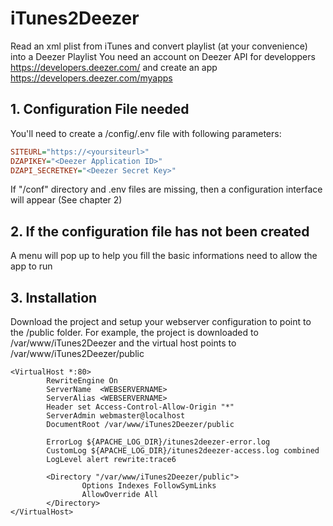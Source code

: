 # iTunes2Deezer
Read an xml plist from iTunes and convert playlist (at your convenience) into a Deezer Playlist
You need an account on Deezer API for developpers https://developers.deezer.com/
and create an app
https://developers.deezer.com/myapps

## 1. Configuration File needed
You'll need to create a /config/.env file with following parameters:
```ini
SITEURL="https://<yoursiteurl>"
DZAPIKEY="<Deezer Application ID>"
DZAPI_SECRETKEY="<Deezer Secret Key>"
```
If "/conf" directory and .env files are missing, then a configuration interface will appear (See chapter 2)

## 2. If the configuration file has not been created
A menu will pop up to help you fill the basic informations need to allow the app to run

## 3. Installation
Download the project and setup your webserver configuration to point to the /public folder.
For example, the project is downloaded to /var/www/iTunes2Deezer and the virtual host points to /var/www/iTunes2Deezer/public
```ApacheConf
<VirtualHost *:80>
        RewriteEngine On
        ServerName  <WEBSERVERNAME>
        ServerAlias <WEBSERVERNAME>
        Header set Access-Control-Allow-Origin "*"
        ServerAdmin webmaster@localhost
        DocumentRoot /var/www/iTunes2Deezer/public

        ErrorLog ${APACHE_LOG_DIR}/itunes2deezer-error.log
        CustomLog ${APACHE_LOG_DIR}/itunes2deezer-access.log combined
        LogLevel alert rewrite:trace6

        <Directory "/var/www/iTunes2Deezer/public">
                Options Indexes FollowSymLinks
                AllowOverride All
        </Directory>
</VirtualHost>
```